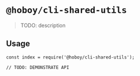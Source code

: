 # `@hoboy/cli-shared-utils`

> TODO: description

## Usage

```
const index = require('@hoboy/cli-shared-utils');

// TODO: DEMONSTRATE API
```
